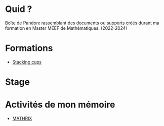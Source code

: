 # Quid ?
Boîte de Pandore rassemblant des documents ou supports créés durant ma formation en Master MÉEF de Mathématiques. (2022-2024)

# Formations
- [Stacking cups](./Formations/Stacking.Cups/index.html)

# Stage


# Activités de mon mémoire
- [MATHRIX](https://maxencedefraiteur.github.io/MATHRIX/)
